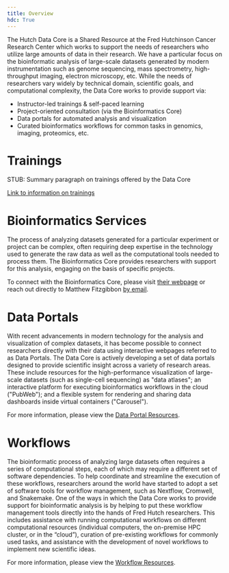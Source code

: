 ```yaml
---
title: Overview
hdc: True
---
```


The Hutch Data Core is a Shared Resource at the Fred Hutchinson Cancer Research Center
which works to support the needs of researchers who utilize large amounts of data in
their research. We have a particular focus on the bioinformatic analysis of large-scale
datasets generated by modern instrumentation such as genome sequencing, mass spectrometry,
high-throughput imaging, electron microscopy, etc.
While the needs of researchers vary widely by technical domain, scientific goals, and
computational complexity, the Data Core works to provide support via:

- Instructor-led trainings & self-paced learning
- Project-oriented consultation (via the Bioinformatics Core)
- Data portals for automated analysis and visualization
- Curated bioinformatics workflows for common tasks in genomics, imaging, proteomics, etc.


# Trainings

STUB: Summary paragraph on trainings offered by the Data Core

[Link to information on trainings](/hdc/hdc_training)

# Bioinformatics Services

The process of analyzing datasets generated for a particular experiment or project can be complex, often requiring deep expertise in the technology used to generate the raw data as well as the computational tools needed to process them. The Bioinformatics Core provides researchers with support for this analysis, engaging on the basis of specific projects.

To connect with the Bioinformatics Core, please visit [their webpage](https://www.fredhutch.org/en/research/shared-resources/core-facilities/genomics-bioinformatics/bioinformatics-services.html) or reach out directly to Matthew Fitzgibbon [by email](mailto:mfitzgib@fredhutch.org).

# Data Portals

With recent advancements in modern technology for the analysis and visualization of complex datasets, it has become possible to connect researchers directly with their data using interactive webpages referred to as Data Portals. The Data Core is actively developing a set of data portals designed to provide scientific insight across a variety of research areas. These include resources for the high-performance visualization of large-scale datasets (such as single-cell sequencing) as "data atlases"; an interactive platform for executing bioinformatics workflows in the cloud ("PubWeb"); and a flexible system for rendering and sharing data dashboards inside virtual containers ("Carousel").

For more information, please view the [Data Portal Resources](/hdc/hdc_portals).

# Workflows

The bioinformatic process of analyzing large datasets often requires a series of computational steps, each of which may require a different set of software dependencies. To help coordinate and streamline the execution of these workflows, researchers around the world have started to adopt a set of software tools for workflow management, such as Nextflow, Cromwell, and Snakemake. One of the ways in which the Data Core works to provide support for bioinformatic analysis is by helping to put these workflow management tools directly into the hands of Fred Hutch researchers. This includes assistance with running computational workflows on different computational resources (individual computers, the on-premise HPC cluster, or in the “cloud”), curation of pre-existing workflows for commonly used tasks, and assistance with the development of novel workflows to implement new scientific ideas.

For more information, please view the [Workflow Resources](/hdc/hdc_workflows).
